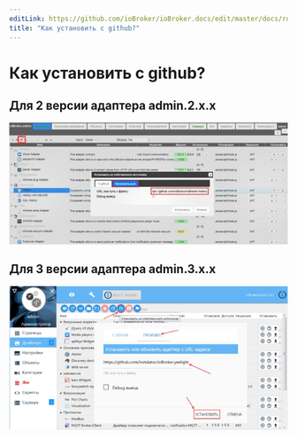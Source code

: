 ```yaml
---
editLink: https://github.com/ioBroker/ioBroker.docs/edit/master/docs/ru/faq/basic.md
title: "Как установить c github?"
---
```

# Как установить c github?
## Для 2 версии адаптера admin.2.x.x
![](media/030_install_adapter_from_github2.jpg)

## Для 3 версии адаптера admin.3.x.x
![](media/030_install_adapter_from_github3.jpg)
